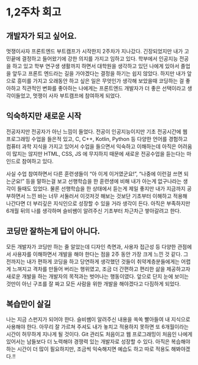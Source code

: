 # 1,2주차 회고

## 개발자가 되고 싶어요.

멋쟁이사자 프론트엔드 부트캠프가 시작한지 2주차가 지나갔다. 긴장되었지만 내가 고민끝에 결정하고 들어왔기에 강한 의지를 가지고 임하고 있다.
학부에서 인공지능 전공을 하고 있고 학부 연구생 생활까지 하면서 대학원을 생각하고 있던 나에게 있아서 졸업을 앞두고 프론트 엔드라는 길을 가야겠다는 결정을 하기는 쉽지 않았다. 하지만 내가 앞으로 흥미를 가지고 오래동안 하고 싶은 일은 무엇인가 생각해 보았을때 코딩하는 걸 좋아하고 직관적인 변화를 좋아하는 나에게는 프론트엔드 개발자가 더 좋은 선택이라고 생각이들었고, 멋쟁이 사자 부트캠프에 참여하게 되었다.

## 익숙하지만 새로운 시작

전공자지만 전공자가 아닌 느낌이 들었다. 전공이 인공지능이지만 기초 전공시간에 웹 프로그래밍 수업을 들은적 있고, C, C++, Kotlin, Python 등 다양한 언어를 경험하고 컴퓨터 과학 지식을 가지고 있어서 수업을 들으면서 익숙하고 이해하는데 아직은 어려움이 많지는 않지만 HTML, CSS, JS 에 무지하지 때문에 새로운 전공수업을 듣는다는 마인드로 참여하고 있다.

사실 수업 참여하면서 다른 훈련생들이 “아 이게 이거였군요!”, “나중에 이런걸 쓰면 되는군요!” 등을 말하는걸 보고 선행학습을 한 훈련생에 비해 내가 아는게 없구나라는 생각이 들때도 있었다. 물론 선행학습을 한 상태에서 듣는게 제일 좋지만 내가 지금까지 공부하면서 느낀 바는 너무 서둘러서 이것저것 해보는 것보단 기초부터 이해하고 적용해 나간다면 더 부리깊은 지식인으로 성장할 수 있을 거라 생각이 든다. 아직은 부족하지만 6개월 뒤의 나를 생각하며 슬비쌤이 알려주신 기초부터 차근차근 쌓아갈려고 한다.

## 코딩만 잘하는게 답이 아니다.

모든 개발자가 코딩만 하는 줄 알았는데 디자인 측면과, 사용자 접근성 등 다양한 관점에서 사용자를 이해하면서 개발을 해야 한다는 점을 2주 동안 가장 크게 느낀 것 같다. 그 전까지는 내가 편하게 코딩을 하고 당연하게 생각했던 것들이 취약계층분들에게는 어렵게 느껴지고 격차를 만들어 버리는 행위였고, 조금 더 간편하고 편리한 삶을 제공하고자 새로운 개발을 하는 개발자의 목적과는 벗어나는 행동이였다. 앞으로 단지 눈에 보이는 것만이 아닌 구조를 잘 짜고 모든 사람을 위한 개발을 해야겠다고 다짐하게 되었다.

## 복습만이 살길

나는 지금 스펀지가 되어야 한다. 슬비쌤이 알려주신 내용을 쏙쏙 빨아들여 내 지식으로 사용해야 한다. 아무리 잘 가르쳐 주셔도 내가 놓치고 적용하지 못하면 또 6개월이라는 시간이 허무하게 지나게 될 것이다. Git 관리도 처음이고 웹 프로그래밍이 처음인 나에게 있어서는 남들보다 더 노력해야 경쟁력 있는 개발자로 성장할 수 있다. 아직은 복습해야 하는 시간이 더 많이 필요하지만, 조금씩 익숙해지면 예습도 하고 따로 적용도 해봐야겠다.!!
